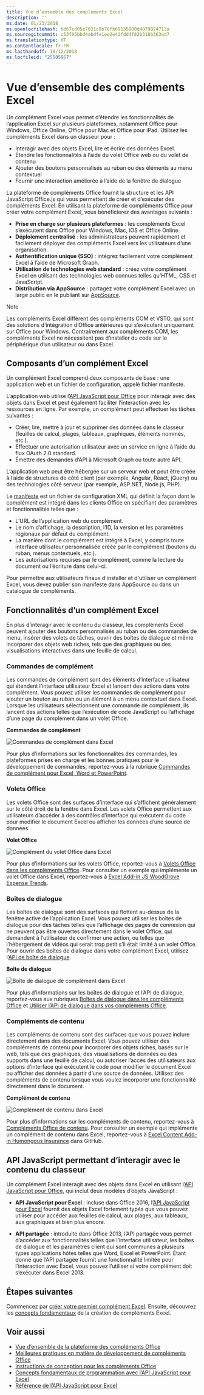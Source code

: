 ```yaml
---
title: Vue d’ensemble des compléments Excel
description: ''
ms.date: 01/23/2018
ms.openlocfilehash: 6d67cd05e7021c8b76fb69135000d4079024713a
ms.sourcegitcommit: c53f05bbd4abdfe1ee2e42fdd4f82b318b363ad7
ms.translationtype: HT
ms.contentlocale: fr-FR
ms.lasthandoff: 10/12/2018
ms.locfileid: "25505957"
---
```

# <a name="excel-add-ins-overview"></a>Vue d’ensemble des compléments Excel

Un complément Excel vous permet d’étendre les fonctionnalités de l’application Excel sur plusieurs plateformes, notamment Office pour Windows, Office Online, Office pour Mac et Office pour iPad. Utilisez les compléments Excel dans un classeur pour :

- Interagir avec des objets Excel, lire et écrire des données Excel. 
- Étendre les fonctionnalités à l’aide du volet Office web ou du volet de contenu 
- Ajouter des boutons personnalisés au ruban ou des éléments au menu contextuel
- Fournir une interaction améliorée à l’aide de la fenêtre de dialogue 

La plateforme de compléments Office fournit la structure et les API JavaScript Office.js qui vous permettent de créer et d’exécuter des compléments Excel. En utilisant la plateforme de compléments Office pour créer votre complément Excel, vous bénéficierez des avantages suivants :

* **Prise en charge sur plusieurs plateformes** : les compléments Excel s’exécutent dans Office pour Windows, Mac, iOS et Office Online.
* **Déploiement centralisé** : les administrateurs peuvent rapidement et facilement déployer des compléments Excel vers les utilisateurs d’une organisation.
* **Authentification unique (SSO)** : intégrez facilement votre complément Excel à l’aide de Microsoft Graph.
* **Utilisation de technologies web standard** : créez votre complément Excel en utilisant des technologies web connues telles qu’HTML, CSS et JavaScript.
* **Distribution via AppSource** : partagez votre complément Excel avec un large public en le publiant sur [AppSource](https://appsource.microsoft.com/marketplace/apps?product=office&page=1&src=office&corrid=53245fad-fcbe-41f8-9f97-b0840264f97c&omexanonuid=4a0102fb-b31a-4b9f-9bb0-39d4cc6b789d).

> [!NOTE]
> Les compléments Excel diffèrent des compléments COM et VSTO, qui sont des solutions d’intégration d’Office antérieures qui s’exécutent uniquement sur Office pour Windows. Contrairement aux compléments COM, les compléments Excel ne nécessitent pas d’installer du code sur le périphérique d’un utilisateur ou dans Excel. 

## <a name="components-of-an-excel-add-in"></a>Composants d’un complément Excel 

Un complément Excel comprend deux composants de base : une application web et un fichier de configuration, appelé fichier manifeste. 

L’application web utilise l’[API JavaScript pour Office](https://docs.microsoft.com/office/dev/add-ins/reference/javascript-api-for-office?view=office-js) pour interagir avec des objets dans Excel et peut également faciliter l’interaction avec les ressources en ligne. Par exemple, un complément peut effectuer les tâches suivantes :

* Créer, lire, mettre à jour et supprimer des données dans le classeur (feuilles de calcul, plages, tableaux, graphiques, éléments nommés, etc.).
* Effectuer une autorisation utilisateur avec un service en ligne à l’aide du flux OAuth 2.0 standard.
* Émettre des demandes d’API à Microsoft Graph ou toute autre API.

L’application web peut être hébergée sur un serveur web et peut être créée à l’aide de structures de côté client (par exemple, Angular, React, jQuery) ou des technologies côté serveur (par exemple, ASP.NET, Node.js, PHP).

Le [manifeste](../develop/add-in-manifests.md) est un fichier de configuration XML qui définit la façon dont le complément est intégré dans les clients Office en spécifiant des paramètres et fonctionnalités telles que : 

* L’URL de l’application web du complément.
* Le nom d’affichage, la description, l’ID, la version et les paramètres régionaux par défaut du complément.
* La manière dont le complément est intégré à Excel, y compris toute interface utilisateur personnalisée créée par le complément (boutons du ruban, menus contextuels, etc.).
* Les autorisations requises par le complément, comme la lecture du document ou l’écriture dans celui-ci.

Pour permettre aux utilisateurs finaux d'installer et d'utiliser un complément Excel, vous devez publier son manifeste dans AppSource ou dans un catalogue de compléments. 

## <a name="capabilities-of-an-excel-add-in"></a>Fonctionnalités d’un complément Excel

En plus d’interagir avec le contenu du classeur, les compléments Excel peuvent ajouter des boutons personnalisés au ruban ou des commandes de menu, insérer des volets de tâches, ouvrir des boîtes de dialogue et même incorporer des objets web riches, tels que des graphiques ou des visualisations interactives dans une feuille de calcul.

### <a name="add-in-commands"></a>Commandes de complément

Les commandes de complément sont des éléments d’interface utilisateur qui étendent l’interface utilisateur Excel et lancent des actions dans votre complément. Vous pouvez utiliser les commandes de complément pour ajouter un bouton au ruban ou un élément à un menu contextuel dans Excel. Lorsque les utilisateurs sélectionnent une commande de complément, ils lancent des actions telles que l’exécution de code JavaScript ou l’affichage d’une page du complément dans un volet Office. 

**Commandes de complément**

![Commandes de complément dans Excel](../images/excel-add-in-commands-script-lab.png)

Pour plus d’informations sur les fonctionnalités des commandes, les plateformes prises en charge et les bonnes pratiques pour le développement de commandes, reportez-vous à la rubrique [Commandes de complément pour Excel, Word et PowerPoint](../design/add-in-commands.md).

### <a name="task-panes"></a>Volets Office

Les volets Office sont des surfaces d’interface qui s’affichent généralement sur le côté droit de la fenêtre dans Excel. Les volets Office permettent aux utilisateurs d’accéder à des contrôles d’interface qui exécutent du code pour modifier le document Excel ou afficher les données d’une source de données. 

**Volet Office**

![Complément du volet Office dans Excel](../images/excel-add-in-task-pane-insights.png)

Pour plus d’informations sur les volets Office, reportez-vous à [Volets Office dans les compléments Office](../design/task-pane-add-ins.md). Pour consulter un exemple qui implémente un volet Office dans Excel, reportez-vous à [Excel Add-in JS WoodGrove Expense Trends](https://github.com/OfficeDev/Excel-Add-in-WoodGrove-Expense-Trends).

### <a name="dialog-boxes"></a>Boîtes de dialogue

Les boîtes de dialogue sont des surfaces qui flottent au-dessus de la fenêtre active de l’application Excel. Vous pouvez utiliser les boîtes de dialogue pour des tâches telles que l’affichage des pages de connexion qui ne peuvent pas être ouvertes directement dans le volet Office, qui demandent à l’utilisateur de confirmer une action, ou telles que l’hébergement de vidéos qui serait trop petit s’il était limité à un volet Office. Pour ouvrir des boîtes de dialogue dans votre complément Excel, utilisez l’[API de boîte de dialogue](https://docs.microsoft.com/javascript/api/office/office.ui?view=office-js).

**Boîte de dialogue**

![Boîte de dialogue de complément dans Excel](../images/excel-add-in-dialog-choose-number.png)

Pour plus d’informations sur les boîtes de dialogue et l’API de dialogue, reportez-vous aux rubriques [Boîtes de dialogue dans les compléments Office](../design/dialog-boxes.md) et [Utiliser l’API de dialogue dans vos compléments Office](../develop/dialog-api-in-office-add-ins.md).

### <a name="content-add-ins"></a>Compléments de contenu

Les compléments de contenu sont des surfaces que vous pouvez inclure directement dans des documents Excel. Vous pouvez utiliser des compléments de contenu pour incorporer des objets riches, basés sur le web, tels que des graphiques, des visualisations de données ou des supports dans une feuille de calcul, ou autoriser l’accès des utilisateurs aux options d’interface qui exécutent le code pour modifier le document Excel ou afficher des données à partir d’une source de données. Utilisez des compléments de contenu lorsque vous voulez incorporer une fonctionnalité directement dans le document.

**Complément de contenu**

![Complément de contenu dans Excel](../images/excel-add-in-content-map.png)

Pour plus d’informations sur les compléments de contenu, reportez-vous à [Compléments Office de contenu](../design/content-add-ins.md). Pour consulter un exemple qui implémente un complément de contenu dans Excel, reportez-vous à [Excel Content Add-in Humongous Insurance](https://github.com/OfficeDev/Excel-Content-Add-in-Humongous-Insurance) dans GitHub.

## <a name="javascript-apis-to-interact-with-workbook-content"></a>API JavaScript permettant d’interagir avec le contenu du classeur

Un complément Excel interagit avec des objets dans Excel en utilisant l’[API JavaScript pour Office](https://docs.microsoft.com/office/dev/add-ins/reference/javascript-api-for-office?view=office-js), qui inclut deux modèles d’objets JavaScript :

* **API JavaScript pour Excel** : incluse dans Office 2016, l’[API JavaScript pour Excel](https://docs.microsoft.com/office/dev/add-ins/reference/overview/excel-add-ins-reference-overview?view=office-js) fournit des objets Excel fortement typés que vous pouvez utiliser pour accéder aux feuilles de calcul, aux plages, aux tableaux, aux graphiques et bien plus encore. 

* **API partagée** : introduite dans Office 2013, l’API partagée vous permet d’accéder aux fonctionnalités telles que l’interface utilisateur, les boîtes de dialogue et les paramètres client qui sont communes à plusieurs types applications hôtes telles que Word, Excel et PowerPoint. Étant donné que l’API partagée fournit une fonctionnalité limitée pour l’interaction avec Excel, vous pouvez l’utiliser si votre complément doit s’exécuter dans Excel 2013.

## <a name="next-steps"></a>Étapes suivantes

Commencez par [créer votre premier complément Excel](excel-add-ins-get-started-overview.md). Ensuite, découvrez les [concepts fondamentaux](excel-add-ins-core-concepts.md) de la création de compléments Excel.

## <a name="see-also"></a>Voir aussi

- [Vue d’ensemble de la plateforme des compléments Office](../overview/office-add-ins.md)
- [Meilleures pratiques en matière de développement de compléments Office](../concepts/add-in-development-best-practices.md)
- [Instructions de conception pour les compléments Office](../design/add-in-design.md)
- [Concepts fondamentaux de programmation avec l’API JavaScript pour Excel](excel-add-ins-core-concepts.md)
- [Référence de l’API JavaScript pour Excel](https://docs.microsoft.com/office/dev/add-ins/reference/overview/excel-add-ins-reference-overview?view=office-js)
